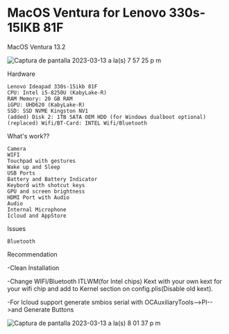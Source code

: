 # MacOS Ventura for Lenovo 330s-15IKB 81F

MacOS Ventura 13.2 


![Captura de pantalla 2023-03-13 a la(s) 7 57 25 p m](https://user-images.githubusercontent.com/18466590/224883070-2fe5e484-45d4-4c05-9ac8-9f96a440c97c.png)

Hardware

    Lenovo Ideapad 330s-15ikb 81F
    CPU: Intel i5-8250U (KabyLake-R)
    RAM Memory: 20 GB RAM
    iGPU: UHD620 (KabyLake-R)
    SSD: SSD NVME Kingston NV1
    (added) Disk 2: 1TB SATA OEM HDD (for Windows dualboot optional)
    (replaced) Wifi/BT-Card: INTEL Wifi/Bluetooth

What's work??

    Camera
    WIFI
    Touchpad with gestures
    Wake up and Sleep
    USB Ports
    Battery and Battery Indicator
    Keybord with shotcut keys
    GPU and screen brightness
    HDMI Port with Audio
    Audio
    Internal Microphone
    Icloud and AppStore
    
Issues

    Bluetooth

Recommendation

-Clean Installation

-Change WIFI/Bluetooth ITLWM(for Intel chips) Kext with your own kext for your wifi chip and add to Kernel section on config.plis(Disable old kext).

-For Icloud support generate smbios serial with OCAuxiliaryTools-->PI-->and Generate Buttons

![Captura de pantalla 2023-03-13 a la(s) 8 01 37 p m](https://user-images.githubusercontent.com/18466590/224883106-f35d73a6-c828-432d-8cb9-f94e538a2514.png)

